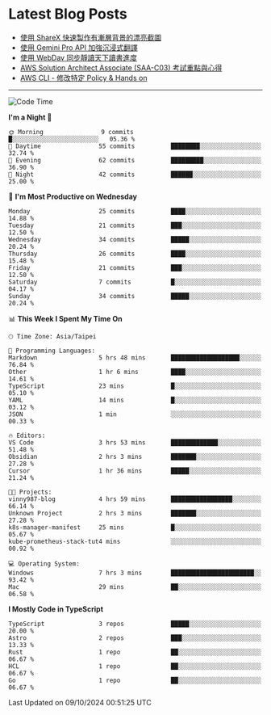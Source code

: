 # Latest Blog Posts
<!-- BLOG-POST-LIST:START -->
- [使用 ShareX 快速製作有漸層背景的漂亮截圖](https://www.vinny987.xyz/blog/2024/use-sharex-to-quickly-create-beautiful-screenshots-with-gradient-backgrounds/)
- [使用 Gemini Pro API 加強沉浸式翻譯](https://www.vinny987.xyz/blog/2024/enhance-immersive-translation-using-the-gemini-pro-api/)
- [使用 WebDav 同步靜讀天下讀書進度](https://www.vinny987.xyz/blog/2024/use-webdav-to-sync-reading-progress-on-moon-app/)
- [AWS Solution Architect Associate &lpar;SAA-C03&rpar; 考試重點與心得](https://www.vinny987.xyz/blog/2024/key-points-and-insights-on-the-aws-solution-architect-associate-saa-c03-exam/)
- [AWS CLI - 修改特定 Policy &amp; Hands on](https://www.vinny987.xyz/blog/2024/aws-cli-modify-a-specific-policy-hands-on/)
<!-- BLOG-POST-LIST:END -->

---

<!--START_SECTION:waka-->
![Code Time](http://img.shields.io/badge/Code%20Time-402%20hrs%206%20mins-blue)

**I'm a Night 🦉** 

```text
🌞 Morning                9 commits           █░░░░░░░░░░░░░░░░░░░░░░░░   05.36 % 
🌆 Daytime                55 commits          ████████░░░░░░░░░░░░░░░░░   32.74 % 
🌃 Evening                62 commits          █████████░░░░░░░░░░░░░░░░   36.90 % 
🌙 Night                  42 commits          ██████░░░░░░░░░░░░░░░░░░░   25.00 % 
```
📅 **I'm Most Productive on Wednesday** 

```text
Monday                   25 commits          ████░░░░░░░░░░░░░░░░░░░░░   14.88 % 
Tuesday                  21 commits          ███░░░░░░░░░░░░░░░░░░░░░░   12.50 % 
Wednesday                34 commits          █████░░░░░░░░░░░░░░░░░░░░   20.24 % 
Thursday                 26 commits          ████░░░░░░░░░░░░░░░░░░░░░   15.48 % 
Friday                   21 commits          ███░░░░░░░░░░░░░░░░░░░░░░   12.50 % 
Saturday                 7 commits           █░░░░░░░░░░░░░░░░░░░░░░░░   04.17 % 
Sunday                   34 commits          █████░░░░░░░░░░░░░░░░░░░░   20.24 % 
```


📊 **This Week I Spent My Time On** 

```text
🕑︎ Time Zone: Asia/Taipei

💬 Programming Languages: 
Markdown                 5 hrs 48 mins       ███████████████████░░░░░░   76.84 % 
Other                    1 hr 6 mins         ████░░░░░░░░░░░░░░░░░░░░░   14.61 % 
TypeScript               23 mins             █░░░░░░░░░░░░░░░░░░░░░░░░   05.10 % 
YAML                     14 mins             █░░░░░░░░░░░░░░░░░░░░░░░░   03.12 % 
JSON                     1 min               ░░░░░░░░░░░░░░░░░░░░░░░░░   00.33 % 

🔥 Editors: 
VS Code                  3 hrs 53 mins       █████████████░░░░░░░░░░░░   51.48 % 
Obsidian                 2 hrs 3 mins        ███████░░░░░░░░░░░░░░░░░░   27.28 % 
Cursor                   1 hr 36 mins        █████░░░░░░░░░░░░░░░░░░░░   21.24 % 

🐱‍💻 Projects: 
vinny987-blog            4 hrs 59 mins       █████████████████░░░░░░░░   66.14 % 
Unknown Project          2 hrs 3 mins        ███████░░░░░░░░░░░░░░░░░░   27.28 % 
k8s-manager-manifest     25 mins             █░░░░░░░░░░░░░░░░░░░░░░░░   05.67 % 
kube-prometheus-stack-tut4 mins              ░░░░░░░░░░░░░░░░░░░░░░░░░   00.92 % 

💻 Operating System: 
Windows                  7 hrs 3 mins        ███████████████████████░░   93.42 % 
Mac                      29 mins             ██░░░░░░░░░░░░░░░░░░░░░░░   06.58 % 
```

**I Mostly Code in TypeScript** 

```text
TypeScript               3 repos             █████░░░░░░░░░░░░░░░░░░░░   20.00 % 
Astro                    2 repos             ███░░░░░░░░░░░░░░░░░░░░░░   13.33 % 
Rust                     1 repo              ██░░░░░░░░░░░░░░░░░░░░░░░   06.67 % 
HCL                      1 repo              ██░░░░░░░░░░░░░░░░░░░░░░░   06.67 % 
Go                       1 repo              ██░░░░░░░░░░░░░░░░░░░░░░░   06.67 % 
```




 Last Updated on 09/10/2024 00:51:25 UTC
<!--END_SECTION:waka-->

<!--
**vincent97277/vincent97277** is a ✨ _special_ ✨ repository because its `README.md` (this file) appears on your GitHub profile.

Here are some ideas to get you started:

- 🔭 I’m currently working on ...
- 🌱 I’m currently learning ...
- 👯 I’m looking to collaborate on ...
- 🤔 I’m looking for help with ...
- 💬 Ask me about ...
- 📫 How to reach me: ...
- 😄 Pronouns: ...
- ⚡ Fun fact: ...
-->
